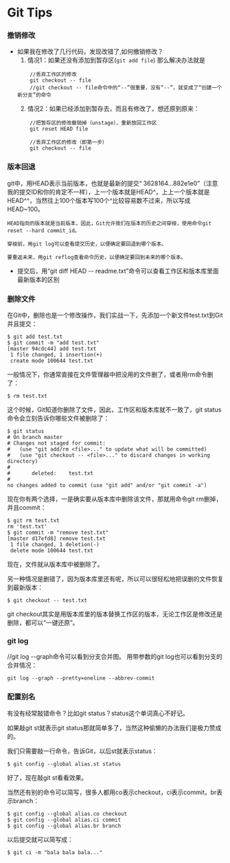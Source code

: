 Git Tips
===

### 撤销修改
* 如果我在修改了几行代码，发现改错了,如何撤销修改？
    1. 情况1：如果还没有添加到暂存区(`git add file`)
    那么解决办法就是
    ```shell
        //丢弃工作区的修改
        git checkout -- file
        //git checkout -- file命令中的“--”很重要，没有“--”，就变成了“创建一个新分支”的命令
    ```
    2. 情况2：如果已经添加到暂存去，而且有修改了，想还原到原来：
    ```shell
        //把暂存区的修改撤销掉（unstage），重新放回工作区
        git reset HEAD file
        
        //丢弃工作区的修改（即第一步）
        git checkout -- file
    ```
    
### 版本回退
git中，用HEAD表示当前版本，也就是最新的提交“ 3628164...882e1e0”（注意我的提交ID和你的肯定不一样），上一个版本就是HEAD^，上上一个版本就是HEAD^^，当然往上100个版本写100个^比较容易数不过来，所以写成HEAD~100。



    HEAD指向的版本就是当前版本，因此，Git允许我们在版本的历史之间穿梭，使用命令git reset --hard commit_id。

    穿梭前，用git log可以查看提交历史，以便确定要回退到哪个版本。

    要重返未来，用git reflog查看命令历史，以便确定要回到未来的哪个版本。


* 提交后，用“git diff HEAD -- readme.txt”命令可以查看工作区和版本库里面最新版本的区别

### 删除文件

在Git中，删除也是一个修改操作，我们实战一下，先添加一个新文件test.txt到Git并且提交：
```shell
$ git add test.txt
$ git commit -m "add test.txt"
[master 94cdc44] add test.txt
 1 file changed, 1 insertion(+)
 create mode 100644 test.txt
```
一般情况下，你通常直接在文件管理器中把没用的文件删了，或者用rm命令删了：
```shell
$ rm test.txt
```
这个时候，Git知道你删除了文件，因此，工作区和版本库就不一致了，git status命令会立刻告诉你哪些文件被删除了：
```shell
$ git status
# On branch master
# Changes not staged for commit:
#   (use "git add/rm <file>..." to update what will be committed)
#   (use "git checkout -- <file>..." to discard changes in working directory)
#
#       deleted:    test.txt
#
no changes added to commit (use "git add" and/or "git commit -a")
```
现在你有两个选择，一是确实要从版本库中删除该文件，那就用命令git rm删掉，并且commit：
```shell
$ git rm test.txt
rm 'test.txt'
$ git commit -m "remove test.txt"
[master d17efd8] remove test.txt
 1 file changed, 1 deletion(-)
 delete mode 100644 test.txt
```
现在，文件就从版本库中被删除了。

另一种情况是删错了，因为版本库里还有呢，所以可以很轻松地把误删的文件恢复到最新版本：
```shell
$ git checkout -- test.txt
```
git checkout其实是用版本库里的版本替换工作区的版本，无论工作区是修改还是删除，都可以“一键还原”。

### git log
//git log --graph命令可以看到分支合并图。
用带参数的git log也可以看到分支的合并情况：
```shell
git log --graph --pretty=oneline --abbrev-commit
```

### 配置别名

有没有经常敲错命令？比如git status？status这个单词真心不好记。

如果敲git st就表示git status那就简单多了，当然这种偷懒的办法我们是极力赞成的。

我们只需要敲一行命令，告诉Git，以后st就表示status：
```shell
$ git config --global alias.st status
```
好了，现在敲git st看看效果。

当然还有别的命令可以简写，很多人都用co表示checkout，ci表示commit，br表示branch：
```shell
$ git config --global alias.co checkout
$ git config --global alias.ci commit
$ git config --global alias.br branch
```
以后提交就可以简写成：
```shell
$ git ci -m "bala bala bala..."
```
 










